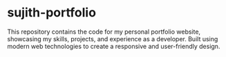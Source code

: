 # sujith-portfolio
This repository contains the code for my personal portfolio website, showcasing my skills, projects, and experience as a developer. Built using modern web technologies to create a responsive and user-friendly design.
